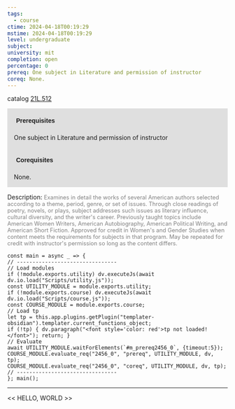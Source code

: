 ```yaml
---
tags:
  - course
ctime: 2024-04-18T00:19:29
mstime: 2024-04-18T00:19:29
level: undergraduate
subject: 
university: mit
completion: open
percentage: 0
prereq: One subject in Literature and permission of instructor
coreq: None.
---
```


catalog [21L.512](http://student.mit.edu/catalog/m21La.html#21L.512)

<span style="display: block; padding: 15px; background-color: rgb(100, 100, 100, 0.2);"><font id="m_prereq2456_0" style="display: block; font-family: Arial, sans-serif; font-weight: bold; padding: 5px">Prerequisites</font><br><span id="prereq2456_0">One subject in Literature and permission of instructor</span></span>
<span style="display: block; padding: 15px; background-color: rgb(100, 100, 100, 0.2);"><font id="m_coreq2456_0" style="display: block; font-family: Arial, sans-serif; font-weight: bold; padding: 5px">Corequisites</font><br><span id="coreq2456_0">None.</span></span>

<font style="">Description:</font>
<font style="color: grey; font-size: 0.8rem;">Examines in detail the works of several American authors selected according to a theme, period, genre, or set of issues. Through close readings of poetry, novels, or plays, subject addresses such issues as literary influence, cultural diversity, and the writer's career. Previously taught topics include American Women Writers, American Autobiography, American Political Writing, and American Short Fiction. Approved for credit in Women's and Gender Studies when content meets the requirements for subjects in that program. May be repeated for credit with instructor's permission so long as the content differs.</font>

```dataviewjs
const main = async _ => {
// --------------------------------
// Load modules
if (!module.exports.utility) dv.executeJs(await dv.io.load("Scripts/utility.js"));
const UTILITY_MODULE = module.exports.utility;
if (!module.exports.course) dv.executeJs(await dv.io.load("Scripts/course.js"));
const COURSE_MODULE = module.exports.course;
// Load tp
let tp = this.app.plugins.getPlugin("templater-obsidian").templater.current_functions_object;
if (!tp) { dv.paragraph("<font style='color: red'>tp not loaded!</font>"); return; }
// Evaluate
await UTILITY_MODULE.waitForElements(`#m_prereq2456_0`, {timeout:5});
COURSE_MODULE.evaluate_req("2456_0", "prereq", UTILITY_MODULE, dv, tp);
COURSE_MODULE.evaluate_req("2456_0", "coreq", UTILITY_MODULE, dv, tp);
// --------------------------------
}; main();
```

---

<< HELLO, WORLD >>
